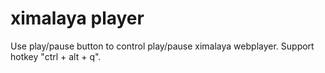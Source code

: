 # ximalaya player
Use play/pause button to control play/pause ximalaya webplayer.
Support hotkey "ctrl + alt + q".
